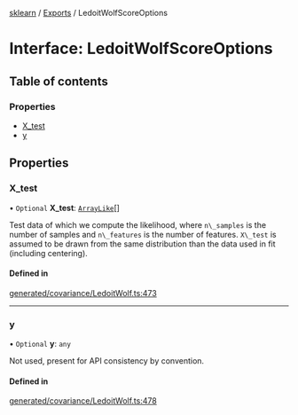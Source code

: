 [sklearn](../readme.md) / [Exports](../modules.md) / LedoitWolfScoreOptions

# Interface: LedoitWolfScoreOptions

## Table of contents

### Properties

- [X\_test](LedoitWolfScoreOptions.md#x_test)
- [y](LedoitWolfScoreOptions.md#y)

## Properties

### X\_test

• `Optional` **X\_test**: [`ArrayLike`](../modules.md#arraylike)[]

Test data of which we compute the likelihood, where `n\_samples` is the number of samples and `n\_features` is the number of features. `X\_test` is assumed to be drawn from the same distribution than the data used in fit (including centering).

#### Defined in

[generated/covariance/LedoitWolf.ts:473](https://github.com/transitive-bullshit/scikit-learn-ts/blob/367336a/packages/sklearn/src/generated/covariance/LedoitWolf.ts#L473)

___

### y

• `Optional` **y**: `any`

Not used, present for API consistency by convention.

#### Defined in

[generated/covariance/LedoitWolf.ts:478](https://github.com/transitive-bullshit/scikit-learn-ts/blob/367336a/packages/sklearn/src/generated/covariance/LedoitWolf.ts#L478)
